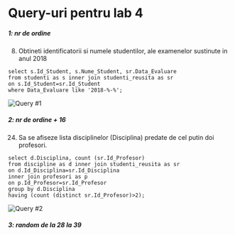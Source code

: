 # Query-uri pentru lab 4


##### 1: nr de ordine

8. Obtineti identificatorii si numele studentilor, ale examenelor sustinute in anul 2018
```
select s.Id_Student, s.Nume_Student, sr.Data_Evaluare
from studenti as s inner join studenti_reusita as sr
on s.Id_Student=sr.Id_Student
where Data_Evaluare like '2018-%-%';
```
![Query #1](https://user-images.githubusercontent.com/34598688/46934389-40f47300-d060-11e8-83fd-b7d8917eec3d.png)

##### 2: nr de ordine + 16

24. Sa se afiseze lista disciplinelor (Disciplina) predate de cel putin doi profesori.
```
select d.Disciplina, count (sr.Id_Profesor)
from discipline as d inner join studenti_reusita as sr
on d.Id_Disciplina=sr.Id_Disciplina
inner join profesori as p 
on p.Id_Profesor=sr.Id_Profesor
group by d.Disciplina
having (count (distinct sr.Id_Profesor)>2);

```
![Query #2](https://user-images.githubusercontent.com/34598688/46936758-10b0d280-d068-11e8-9360-eae3e66cb70a.png)

##### 3: random de la 28 la 39


```
```
